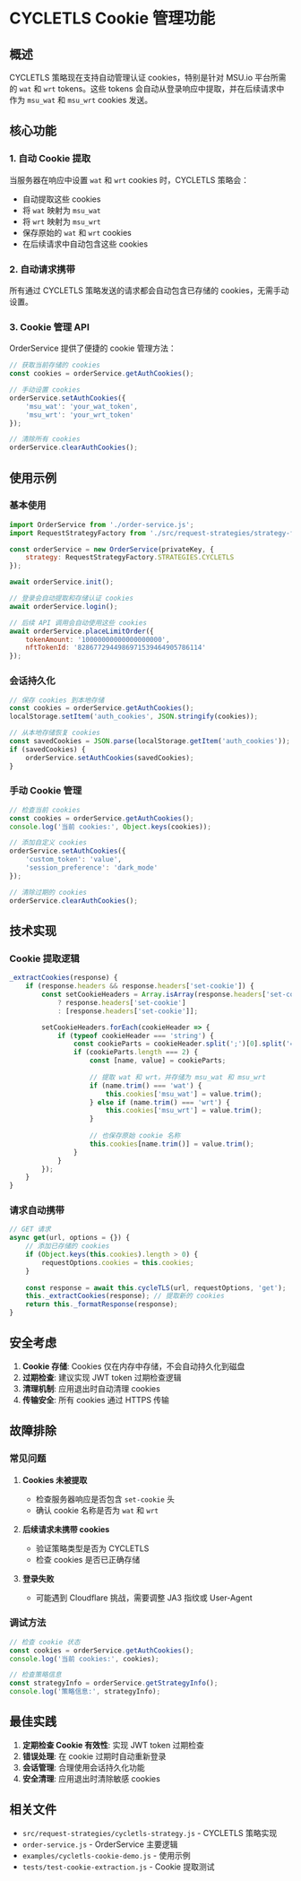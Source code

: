 # CYCLETLS Cookie 管理功能

## 概述

CYCLETLS 策略现在支持自动管理认证 cookies，特别是针对 MSU.io 平台所需的 `wat` 和 `wrt` tokens。这些 tokens 会自动从登录响应中提取，并在后续请求中作为 `msu_wat` 和 `msu_wrt` cookies 发送。

## 核心功能

### 1. 自动 Cookie 提取

当服务器在响应中设置 `wat` 和 `wrt` cookies 时，CYCLETLS 策略会：
- 自动提取这些 cookies
- 将 `wat` 映射为 `msu_wat`
- 将 `wrt` 映射为 `msu_wrt`
- 保存原始的 `wat` 和 `wrt` cookies
- 在后续请求中自动包含这些 cookies

### 2. 自动请求携带

所有通过 CYCLETLS 策略发送的请求都会自动包含已存储的 cookies，无需手动设置。

### 3. Cookie 管理 API

OrderService 提供了便捷的 cookie 管理方法：

```javascript
// 获取当前存储的 cookies
const cookies = orderService.getAuthCookies();

// 手动设置 cookies
orderService.setAuthCookies({
    'msu_wat': 'your_wat_token',
    'msu_wrt': 'your_wrt_token'
});

// 清除所有 cookies
orderService.clearAuthCookies();
```

## 使用示例

### 基本使用

```javascript
import OrderService from './order-service.js';
import RequestStrategyFactory from './src/request-strategies/strategy-factory.js';

const orderService = new OrderService(privateKey, {
    strategy: RequestStrategyFactory.STRATEGIES.CYCLETLS
});

await orderService.init();

// 登录会自动提取和存储认证 cookies
await orderService.login();

// 后续 API 调用会自动使用这些 cookies
await orderService.placeLimitOrder({
    tokenAmount: '10000000000000000000',
    nftTokenId: '8286772944986971539464905786114'
});
```

### 会话持久化

```javascript
// 保存 cookies 到本地存储
const cookies = orderService.getAuthCookies();
localStorage.setItem('auth_cookies', JSON.stringify(cookies));

// 从本地存储恢复 cookies
const savedCookies = JSON.parse(localStorage.getItem('auth_cookies'));
if (savedCookies) {
    orderService.setAuthCookies(savedCookies);
}
```

### 手动 Cookie 管理

```javascript
// 检查当前 cookies
const cookies = orderService.getAuthCookies();
console.log('当前 cookies:', Object.keys(cookies));

// 添加自定义 cookies
orderService.setAuthCookies({
    'custom_token': 'value',
    'session_preference': 'dark_mode'
});

// 清除过期的 cookies
orderService.clearAuthCookies();
```

## 技术实现

### Cookie 提取逻辑

```javascript
_extractCookies(response) {
    if (response.headers && response.headers['set-cookie']) {
        const setCookieHeaders = Array.isArray(response.headers['set-cookie']) 
            ? response.headers['set-cookie'] 
            : [response.headers['set-cookie']];

        setCookieHeaders.forEach(cookieHeader => {
            if (typeof cookieHeader === 'string') {
                const cookieParts = cookieHeader.split(';')[0].split('=');
                if (cookieParts.length === 2) {
                    const [name, value] = cookieParts;
                    
                    // 提取 wat 和 wrt，并存储为 msu_wat 和 msu_wrt
                    if (name.trim() === 'wat') {
                        this.cookies['msu_wat'] = value.trim();
                    } else if (name.trim() === 'wrt') {
                        this.cookies['msu_wrt'] = value.trim();
                    }
                    
                    // 也保存原始 cookie 名称
                    this.cookies[name.trim()] = value.trim();
                }
            }
        });
    }
}
```

### 请求自动携带

```javascript
// GET 请求
async get(url, options = {}) {
    // 添加已存储的 cookies
    if (Object.keys(this.cookies).length > 0) {
        requestOptions.cookies = this.cookies;
    }
    
    const response = await this.cycleTLS(url, requestOptions, 'get');
    this._extractCookies(response); // 提取新的 cookies
    return this._formatResponse(response);
}
```

## 安全考虑

1. **Cookie 存储**: Cookies 仅在内存中存储，不会自动持久化到磁盘
2. **过期检查**: 建议实现 JWT token 过期检查逻辑
3. **清理机制**: 应用退出时自动清理 cookies
4. **传输安全**: 所有 cookies 通过 HTTPS 传输

## 故障排除

### 常见问题

1. **Cookies 未被提取**
   - 检查服务器响应是否包含 `set-cookie` 头
   - 确认 cookie 名称是否为 `wat` 和 `wrt`

2. **后续请求未携带 cookies**
   - 验证策略类型是否为 CYCLETLS
   - 检查 cookies 是否已正确存储

3. **登录失败**
   - 可能遇到 Cloudflare 挑战，需要调整 JA3 指纹或 User-Agent

### 调试方法

```javascript
// 检查 cookie 状态
const cookies = orderService.getAuthCookies();
console.log('当前 cookies:', cookies);

// 检查策略信息
const strategyInfo = orderService.getStrategyInfo();
console.log('策略信息:', strategyInfo);
```

## 最佳实践

1. **定期检查 Cookie 有效性**: 实现 JWT token 过期检查
2. **错误处理**: 在 cookie 过期时自动重新登录
3. **会话管理**: 合理使用会话持久化功能
4. **安全清理**: 应用退出时清除敏感 cookies

## 相关文件

- `src/request-strategies/cycletls-strategy.js` - CYCLETLS 策略实现
- `order-service.js` - OrderService 主要逻辑
- `examples/cycletls-cookie-demo.js` - 使用示例
- `tests/test-cookie-extraction.js` - Cookie 提取测试